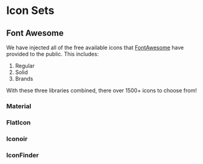 # Icon Sets

## Font Awesome
We have injected all of the free available icons that [FontAwesome](https://fontawesome.com) have provided to the public. This includes:

1. Regular
2. Solid
3. Brands

With these three libraries combined, there over 1500+ icons to choose from!

### Material

### FlatIcon

### Iconoir

### IconFinder
